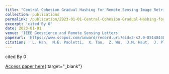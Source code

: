 ```yaml
---
title: "Central Cohesion Gradual Hashing for Remote Sensing Image Retrieval"
collection: publications
permalink: /publication/2023-01-01-Central-Cohesion-Gradual-Hashing-for-Remote-Sensing-Image-Retrieval
excerpt: 'cited By 0'
date: 2023-01-01
venue: 'IEEE Geoscience and Remote Sensing Letters'
paperurl: 'https://www.scopus.com/inward/record.uri?eid=2-s2.0-85148438572&doi=10.1109%2fLGRS.2023.3241849&partnerID=40&md5=5f819ea03aa913c57e0bfdadc857e7f0'
citation: ' L. Han,  M.E. Paoletti,  X. Tao,  Z. Wu,  J.M. Haut,  J. Plaza,  A. Plaza, &quot;Central Cohesion Gradual Hashing for Remote Sensing Image Retrieval.&quot; IEEE Geoscience and Remote Sensing Letters, 2023.'
---
```

cited By 0

[Access paper here](https://www.scopus.com/inward/record.uri?eid=2-s2.0-85148438572&doi=10.1109%2fLGRS.2023.3241849&partnerID=40&md5=5f819ea03aa913c57e0bfdadc857e7f0){:target="_blank"}
